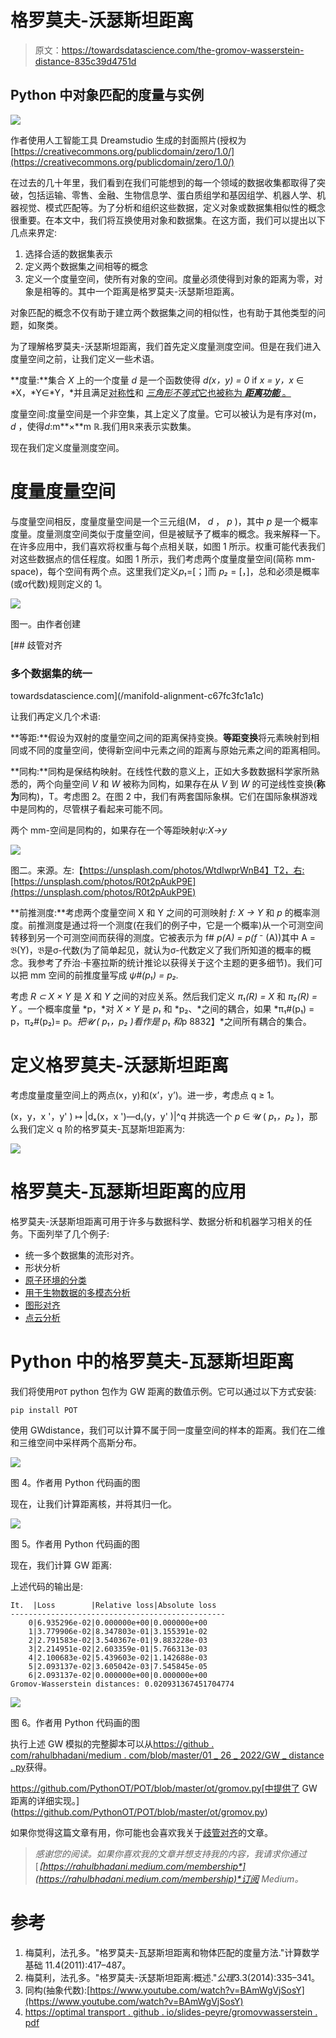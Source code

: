 # 格罗莫夫-沃瑟斯坦距离

> 原文：<https://towardsdatascience.com/the-gromov-wasserstein-distance-835c39d4751d>

## Python 中对象匹配的度量与实例

![](img/8c7c9265f8e49d07123f56e4f2959718.png)

作者使用人工智能工具 Dreamstudio 生成的封面照片(授权为[https://creativecommons.org/publicdomain/zero/1.0/](https://creativecommons.org/publicdomain/zero/1.0/)

在过去的几十年里，我们看到在我们可能想到的每一个领域的数据收集都取得了突破，包括运输、零售、金融、生物信息学、蛋白质组学和基因组学、机器人学、机器视觉、模式匹配等。为了分析和组织这些数据，定义对象或数据集相似性的概念很重要。在本文中，我们将互换使用对象和数据集。在这方面，我们可以提出以下几点来界定:

1.  选择合适的数据集表示
2.  定义两个数据集之间相等的概念
3.  定义一个度量空间，使所有对象的空间。度量必须使得到对象的距离为零，对象是相等的。其中一个距离是格罗莫夫-沃瑟斯坦距离。

对象匹配的概念不仅有助于建立两个数据集之间的相似性，也有助于其他类型的问题，如聚类。

为了理解格罗莫夫-沃瑟斯坦距离，我们首先定义度量测度空间。但是在我们进入度量空间之前，让我们定义一些术语。

**度量:**集合 *X* 上的一个度量 *d* 是一个函数使得 *d(x，y) = 0* if *x = y，x* ∈ *X，*Y∈*Y，*并且满足[对称性](https://en.wikipedia.org/wiki/Symmetric_function)和 [*三角形不等式*它也被称为 ***距离功能*** 。](https://en.wikipedia.org/wiki/Triangle_inequality)

度量空间:度量空间是一个非空集，其上定义了度量。它可以被认为是有序对(m， *d* ，使得*d*:m**×**m ℝ.我们用ℝ来表示实数集。

现在我们定义度量测度空间。

# 度量度量空间

与度量空间相反，度量度量空间是一个三元组(M， *d* ， *p* )，其中 *p* 是一个概率度量。度量测度空间类似于度量空间，但是被赋予了概率的概念。我来解释一下。在许多应用中，我们喜欢将权重与每个点相关联，如图 1 所示。权重可能代表我们对这些数据点的信任程度。如图 1 所示，我们考虑两个度量度量空间(简称 mm-space)，每个空间有两个点。这里我们定义*p₁*=[；]而 *p₂* = [，]，总和必须是概率(或σ代数)规则定义的 1。

![](img/acc2529494b07e9c454f61844edefbc1.png)

图一。由作者创建

[](/manifold-alignment-c67fc3fc1a1c) [## 歧管对齐

### 多个数据集的统一

towardsdatascience.com](/manifold-alignment-c67fc3fc1a1c) 

让我们再定义几个术语:

**等距:**假设为双射的度量空间之间的距离保持变换。**等距变换**将元素映射到相同或不同的度量空间，使得新空间中元素之间的距离与原始元素之间的距离相同。

**同构:**同构是保结构映射。在线性代数的意义上，正如大多数数据科学家所熟悉的，两个向量空间 *V* 和 *W* 被称为同构，如果存在从 *V* 到 *W* 的可逆线性变换(**称为**同构)，T。考虑图 2。在图 2 中，我们有两套国际象棋。它们在国际象棋游戏中是同构的，尽管棋子看起来可能不同。

两个 mm-空间是同构的，如果存在一个等距映射*ψ:X→y*

![](img/e4f708498f33a2c7da30f0461a0586f1.png)

图二。来源。左:【https://unsplash.com/photos/WtdIwprWnB4】T2，右:[https://unsplash.com/photos/R0t2pAukP9E](https://unsplash.com/photos/R0t2pAukP9E)

**前推测度:**考虑两个度量空间 X 和 Y 之间的可测映射 *f: X → Y* 和 *p* 的概率测度。前推测度是通过将一个测度(在我们的例子中，它是一个概率)从一个可测空间转移到另一个可测空间而获得的测度。它被表示为 f# *p(A) = p(f* ⁻ (A))其中 A = 𝔅(Y)，𝔅是σ-代数(为了简单起见，就认为σ-代数定义了我们所知道的概率的概念。我参考了乔治·卡塞拉斯的统计推论以获得关于这个主题的更多细节)。我们可以把 mm 空间的前推度量写成 *ψ#(p₁) = p₂.*

考虑 *R ⊂ X × Y* 是 *X* 和 *Y* 之间的对应关系。然后我们定义 *π₁(R) = X* 和 *π₂(R) = Y* 。一个概率度量 *p，*对 *X × Y* 是 *p₁* 和 *p₂、*之间的耦合，如果 *π₁#(p₁) = p，π₂#(p₂)= p。*把𝓤 ( *p₁，p₂* )看作是 *p₁* 和*p 8832】*之间所有耦合的集合。

# **定义**格罗莫夫-沃瑟斯坦距离

考虑度量度量空间上的两点(x，y)和(x’，y’)。进一步，考虑点 q ≥ 1。

(x，y，x '，y' ) ↦ |dₓ(x，x ')—dᵧ(y，y' )|^q 并挑选一个 *p* ∈ 𝓤 ( *p₁，p₂* )，那么我们定义 q 阶的格罗莫夫-瓦瑟斯坦距离为:

![](img/0a5357363a9a99d7ad10e0cf62977a8e.png)

# 格罗莫夫-瓦瑟斯坦距离的应用

格罗莫夫-沃瑟斯坦距离可用于许多与数据科学、数据分析和机器学习相关的任务。下面列举了几个例子:

*   统一多个数据集的流形对齐。
*   形状分析
*   [原子环境的分类](https://doi.org/10.1016/j.commatsci.2020.110144)
*   [用于生物数据的多模态分析](https://doi.org/10.1101/2020.04.28.066787)
*   [图形对齐](https://arxiv.org/pdf/2003.06048.pdf)
*   [点云分析](https://doi.org/10.1109/3DV50981.2020.00057)

# Python 中的格罗莫夫-瓦瑟斯坦距离

我们将使用`POT` python 包作为 GW 距离的数值示例。它可以通过以下方式安装:

```
pip install POT
```

使用 GWdistance，我们可以计算不属于同一度量空间的样本的距离。我们在二维和三维空间中采样两个高斯分布。

![](img/7b1257fb8110420dceb6f1fb8645eb52.png)

图 4。作者用 Python 代码画的图

现在，让我们计算距离核，并将其归一化。

![](img/5e0a6fa49ae0ae143dac90a71444888a.png)

图 5。作者用 Python 代码画的图

现在，我们计算 GW 距离:

上述代码的输出是:

```
It.  |Loss        |Relative loss|Absolute loss
------------------------------------------------
    0|6.935296e-02|0.000000e+00|0.000000e+00
    1|3.779906e-02|8.347803e-01|3.155391e-02
    2|2.791583e-02|3.540367e-01|9.883228e-03
    3|2.214951e-02|2.603359e-01|5.766313e-03
    4|2.100683e-02|5.439603e-02|1.142688e-03
    5|2.093137e-02|3.605042e-03|7.545845e-05
    6|2.093137e-02|0.000000e+00|0.000000e+00
Gromov-Wasserstein distances: 0.020931367451704774
```

![](img/911b3260f99e109d46f44b6ba1dbd09e.png)

图 6。作者用 Python 代码画的图

执行上述 GW 模拟的完整脚本可以从[https://github . com/rahulbhadani/medium . com/blob/master/01 _ 26 _ 2022/GW _ distance . py](https://github.com/rahulbhadani/medium.com/blob/master/01_26_2022/GW_distance.py)获得。

https://github.com/PythonOT/POT/blob/master/ot/gromov.py[中提供了 GW 距离的详细实现。](https://github.com/PythonOT/POT/blob/master/ot/gromov.py)

如果你觉得这篇文章有用，你可能也会喜欢我关于[歧管对齐](/manifold-alignment-c67fc3fc1a1c)的文章。

> *感谢您的阅读。如果你喜欢我的文章并想支持我的内容，我请求你通过*[*【https://rahulbhadani.medium.com/membership*](https://rahulbhadani.medium.com/membership)*订阅 Medium。*

# 参考

1.  梅莫利，法孔多。"格罗莫夫-瓦瑟斯坦距离和物体匹配的度量方法."计算数学基础 11.4(2011):417–487。
2.  梅莫利，法孔多。"格罗莫夫-沃瑟斯坦距离:概述."*公理*3.3(2014):335–341。
3.  同构(抽象代数):[https://www.youtube.com/watch?v=BAmWgVjSosY](https://www.youtube.com/watch?v=BAmWgVjSosY)
4.  [https://optimal transport . github . io/slides-peyre/gromovwasserstein . pdf](https://optimaltransport.github.io/slides-peyre/GromovWasserstein.pdf)